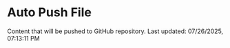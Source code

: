 # Auto Push File

Content that will be pushed to GitHub repository.
Last updated: 07/26/2025, 07:13:11 PM